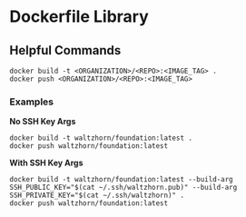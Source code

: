 # Dockerfile Library
## Helpful Commands
```
docker build -t <ORGANIZATION>/<REPO>:<IMAGE_TAG> .
docker push <ORGANIZATION>/<REPO>:<IMAGE_TAG>
```
### Examples
**No SSH Key Args**
```
docker build -t waltzhorn/foundation:latest .
docker push waltzhorn/foundation:latest
```

**With SSH Key Args**
```
docker build -t waltzhorn/foundation:latest --build-arg SSH_PUBLIC_KEY="$(cat ~/.ssh/waltzhorn.pub)" --build-arg SSH_PRIVATE_KEY="$(cat ~/.ssh/waltzhorn)" .
docker push waltzhorn/foundation:latest
```
